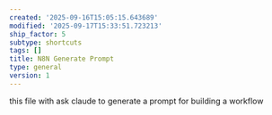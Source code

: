 ```yaml
---
created: '2025-09-16T15:05:15.643689'
modified: '2025-09-17T15:33:51.723213'
ship_factor: 5
subtype: shortcuts
tags: []
title: N8N Generate Prompt
type: general
version: 1
---
```


this file with ask claude to generate a prompt for building a workflow